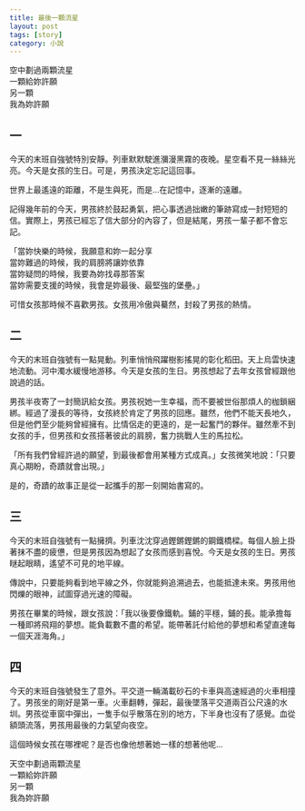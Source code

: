 ```yaml
---
title: 最後一顆流星
layout: post
tags: [story]
category: 小說
---
```

空中劃過兩顆流星  
一顆給妳許願  
另一顆  
我為妳許願  

## 一
今天的末班自強號特別安靜。列車默默駛進瀰漫黑霧的夜晚。星空看不見一絲絲光亮。今天是女孩的生日。可是，男孩決定忘記這回事。

世界上最遙遠的距離，不是生與死，而是...在記憶中，逐漸的遠離。

記得幾年前的今天，男孩終於鼓起勇氣，把心事透過拙嫩的筆跡寫成一封短短的信。實際上，男孩已經忘了信大部分的內容了，但是結尾，男孩一輩子都不會忘記。

「當妳快樂的時候，我願意和妳一起分享  
當妳難過的時候，我的肩膀將讓妳依靠  
當妳疑問的時候，我要為妳找尋那答案  
當妳需要支援的時候，我會是妳最後、最堅強的堡壘。」

可惜女孩那時候不喜歡男孩。女孩用冷傲與驀然，封殺了男孩的熱情。

## 二

今天的末班自強號有一點晃動。列車悄悄飛躍樹影搖晃的彰化稻田。天上烏雲快速地流動。河中濁水緩慢地游移。今天是女孩的生日。男孩想起了去年女孩曾經跟他說過的話。

男孩半夜寄了一封簡訊給女孩。男孩祝她一生幸福，而不要被世俗那煩人的枷鎖綑綁。經過了漫長的等待，女孩終於肯定了男孩的回應。雖然，他們不能天長地久，但是他們至少能夠曾經擁有。比情侶走的更遠的，是一起奮鬥的夥伴。雖然牽不到女孩的手，但男孩和女孩搭著彼此的肩膀，奮力挑戰人生的馬拉松。

「所有我們曾經許過的願望，到最後都會用某種方式成真。」女孩微笑地說：「只要真心期盼，奇蹟就會出現。」

是的，奇蹟的故事正是從一起攜手的那一刻開始書寫的。

## 三

今天的末班自強號有一點擁擠。列車沈沈穿過鏗鏘鏗鏘的鋼鐵橋樑。每個人臉上掛著抹不盡的疲憊，但是男孩因為想起了女孩而感到喜悅。今天是女孩的生日。男孩瞇起眼睛，遙望不可見的地平線。

傳說中，只要能夠看到地平線之外，你就能夠追溯過去，也能抵達未來。男孩用他閃爍的眼神，試圖穿過光速的障礙。

男孩在畢業的時候，跟女孩說：「我以後要像鐵軌。鋪的平穩，鋪的長。能承擔每一種即將飛翔的夢想。能負載數不盡的希望。能帶著託付給他的夢想和希望直達每一個天涯海角。」

## 四

今天的末班自強號發生了意外。平交道一輛滿載砂石的卡車與高速經過的火車相撞了。男孩坐的剛好是第一車。火車翻轉，彈起，最後墜落平交道兩百公尺遠的水圳。男孩從車窗中彈出，一隻手似乎散落在別的地方，下半身也沒有了感覺。血從額頭流落，男孩用最後的力氣望向夜空。

這個時候女孩在哪裡呢？是否也像他想著她一樣的想著他呢...

天空中劃過兩顆流星  
一顆給妳許願  
另一顆  
我為妳許願  
